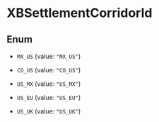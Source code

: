 

# XBSettlementCorridorId

## Enum


* `MX_US` (value: `"MX_US"`)

* `CO_US` (value: `"CO_US"`)

* `US_MX` (value: `"US_MX"`)

* `US_EU` (value: `"US_EU"`)

* `US_UK` (value: `"US_UK"`)



